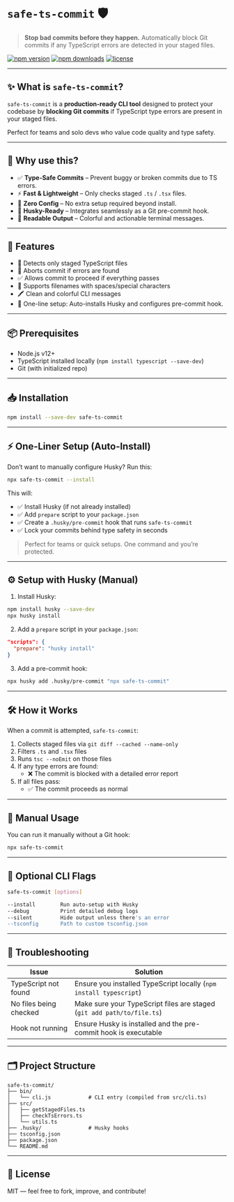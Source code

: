 
# `safe-ts-commit` 🛡️  
> **Stop bad commits before they happen.** Automatically block Git commits if any TypeScript errors are detected in your staged files.

[![npm version](https://img.shields.io/npm/v/safe-ts-commit.svg)](https://www.npmjs.com/package/safe-ts-commit)
[![npm downloads](https://img.shields.io/npm/dm/safe-ts-commit.svg)](https://www.npmjs.com/package/safe-ts-commit)
[![license](https://img.shields.io/npm/l/safe-ts-commit.svg)](./LICENSE)

---

## ✨ What is `safe-ts-commit`?

`safe-ts-commit` is a **production-ready CLI tool** designed to protect your codebase by **blocking Git commits** if TypeScript type errors are present in your staged files.

Perfect for teams and solo devs who value code quality and type safety.

---

## 🚀 Why use this?

- ✅ **Type-Safe Commits** – Prevent buggy or broken commits due to TS errors.
- ⚡ **Fast & Lightweight** – Only checks staged `.ts` / `.tsx` files.
- 🎯 **Zero Config** – No extra setup required beyond install.
- 🔌 **Husky-Ready** – Integrates seamlessly as a Git pre-commit hook.
- 🎨 **Readable Output** – Colorful and actionable terminal messages.

---

## 🔧 Features

- 🧠 Detects only staged TypeScript files
- 🚫 Aborts commit if errors are found
- ✅ Allows commit to proceed if everything passes
- 🧼 Supports filenames with spaces/special characters
- 🖍️ Clean and colorful CLI messages
- 🧪 One-line setup: Auto-installs Husky and configures pre-commit hook.

---

## 📦 Prerequisites

- Node.js v12+
- TypeScript installed locally (`npm install typescript --save-dev`)
- Git (with initialized repo)

---

## 📥 Installation

```bash
npm install --save-dev safe-ts-commit
```

---

## ⚡ One-Liner Setup (Auto-Install)

Don’t want to manually configure Husky? Run this:

```bash
npx safe-ts-commit --install
```

This will:

- ✅ Install Husky (if not already installed)
- ✅ Add `prepare` script to your `package.json`
- ✅ Create a `.husky/pre-commit` hook that runs `safe-ts-commit`
- ✅ Lock your commits behind type safety in seconds

> Perfect for teams or quick setups. One command and you’re protected.

---

## ⚙️ Setup with Husky (Manual)

1. Install Husky:

```bash
npm install husky --save-dev
npx husky install
```

2. Add a `prepare` script in your `package.json`:

```json
"scripts": {
  "prepare": "husky install"
}
```

3. Add a pre-commit hook:

```bash
npx husky add .husky/pre-commit "npx safe-ts-commit"
```

---

## 🛠 How it Works

When a commit is attempted, `safe-ts-commit`:

1. Collects staged files via `git diff --cached --name-only`
2. Filters `.ts` and `.tsx` files
3. Runs `tsc --noEmit` on those files
4. If any type errors are found:
   - ❌ The commit is blocked with a detailed error report
5. If all files pass:
   - ✅ The commit proceeds as normal

---

## 🧪 Manual Usage

You can run it manually without a Git hook:

```bash
npx safe-ts-commit
```

---

## 🔄 Optional CLI Flags

```bash
safe-ts-commit [options]

--install        Run auto-setup with Husky
--debug          Print detailed debug logs
--silent         Hide output unless there's an error
--tsconfig       Path to custom tsconfig.json
```

---

## 🧰 Troubleshooting

| Issue                        | Solution                                                                 |
|-----------------------------|--------------------------------------------------------------------------|
| TypeScript not found        | Ensure you installed TypeScript locally (`npm install typescript`)       |
| No files being checked      | Make sure your TypeScript files are staged (`git add path/to/file.ts`)   |
| Hook not running            | Ensure Husky is installed and the pre-commit hook is executable          |

---

## 🗂 Project Structure

```
safe-ts-commit/
├── bin/
│   └── cli.js            # CLI entry (compiled from src/cli.ts)
├── src/
│   ├── getStagedFiles.ts
│   ├── checkTsErrors.ts
│   └── utils.ts
├── .husky/               # Husky hooks
├── tsconfig.json
├── package.json
└── README.md
```

---

## 📜 License

MIT — feel free to fork, improve, and contribute!
